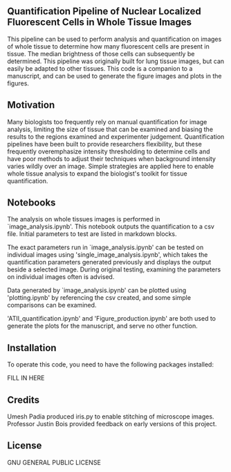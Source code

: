 ## Quantification Pipeline of Nuclear Localized Fluorescent Cells in Whole Tissue Images 
This pipeline can be used to perform analysis and quantification on images of whole tissue to determine how many fluorescent cells are present in tissue. The median brightness of those cells can subsequently be determined. This pipeline was originally built for lung tissue images, but can easily be adapted to other tissues. This code is a companion to a manuscript, and can be used to generate the figure images and plots in the figures. 

## Motivation
Many biologists too frequently rely on manual quantification for image analysis, limiting the size of tissue that can be examined and biasing the results to the regions examined and experimenter judgement. Quantification pipelines have been built to provide researchers flexibility, but these frequently overemphasize intensity thresholding to determine cells and have poor methods to adjust their techniques when background intensity varies wildly over an image. Simple strategies are applied here to enable whole tissue analysis to expand the biologist's toolkit for tissue quantification. 

## Notebooks
The analysis on whole tissues images is performed in `image_analysis.ipynb'. This notebook outputs the quantification to a csv file. Initial parameters to test are listed in markdown blocks.

The exact parameters run in `image_analysis.ipynb' can be tested on individual images using 'single_image_analysis.ipynb', which takes the quantification parameters generated previously and displays the output beside a selected image. During original testing, examining the parameters on individual images often is advised.

Data generated by `image_analysis.ipynb' can be plotted using 'plotting.ipynb' by referencing the csv created, and some simple comparisons can be examined. 

'ATII_quantification.ipynb' and 'Figure_production.ipynb' are both used to generate the plots for the manuscript, and serve no other function. 

## Installation
To operate this code, you need to have the following packages installed: 

FILL IN HERE

## Credits
Umesh Padia produced iris.py to enable stitching of microscope images. Professor Justin Bois provided feedback on early versions of this project. 

## License
GNU GENERAL PUBLIC LICENSE
